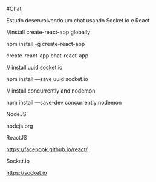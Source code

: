 #Chat 

Estudo desenvolvendo um chat usando Socket.io e React 

//Install create-react-app globally

npm install -g create-react-app

create-react-app chat-react-app

// install uuid socket.io

npm install —save uuid socket.io

// install concurrently and nodemon

npm install —save-dev concurrently nodemon

NodeJS

nodejs.org

ReactJS

https://facebook.github.io/react/

Socket.io

https://socket.io